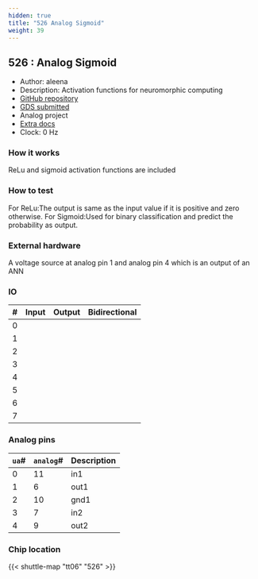 ```yaml
---
hidden: true
title: "526 Analog Sigmoid"
weight: 39
---
```


## 526 : Analog Sigmoid

* Author: aleena
* Description: Activation functions for neuromorphic computing
* [GitHub repository](https://github.com/aleena-duk/tinytapeoutsig)
* [GDS submitted](https://github.com/aleena-duk/tinytapeoutsig/actions/runs/8756035538)
* Analog project
* [Extra docs]()
* Clock: 0 Hz

<!---

This file is used to generate your project datasheet. Please fill in the information below and delete any unused
sections.

You can also include images in this folder and reference them in the markdown. Each image must be less than
512 kb in size, and the combined size of all images must be less than 1 MB.
-->


### How it works

ReLu and sigmoid activation functions are included

### How to test

For ReLu:The output is same as the input value if it is positive and zero otherwise.
For Sigmoid:Used for binary classification and predict the probability as output.

### External hardware

A voltage source at analog pin 1 and analog pin 4 which is an output of an ANN


### IO

| #             | Input    | Output   | Bidirectional   |
| ------------- | -------- | -------- | --------------- |
| 0 |   |   |         |
| 1 |   |   |         |
| 2 |   |   |         |
| 3 |   |   |         |
| 4 |   |   |         |
| 5 |   |   |         |
| 6 |   |   |         |
| 7 |   |   |         |

### Analog pins

| `ua`#        | `analog`#        | Description         |
| ------------ | ---------------- | ------------------- |
| 0 | 11 | in1           |
| 1 | 6 | out1           |
| 2 | 10 | gnd1           |
| 3 | 7 | in2           |
| 4 | 9 | out2           |

### Chip location

{{< shuttle-map "tt06" "526" >}}
